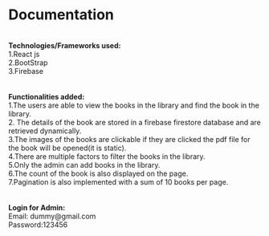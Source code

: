 
<h1>Documentation</h1><br >
<strong>Technologies/Frameworks used:</strong><br >
1.React js<br >
2.BootStrap<br >
3.Firebase<br >
<br >
<br >
<strong>Functionalities added:</strong><br >
1.The users are able to view the books in the library and find the book in the library.<br >
2. The details of the book are stored in a firebase firestore database and are retrieved dynamically.<br >
3.The images of the books are clickable if they are clicked the pdf file for the book will be opened(it is static).<br >
4.There are multiple factors to filter the books in the library.<br >
5.Only the admin can add books in the library.<br >
6.The count of the book is also displayed on the page.<br >
7.Pagination is also implemented with a sum of 10 books per page.<br >
<br >
<br >
<strong>Login for Admin:</strong><br >
Email: dummy@gmail.com<br >
Password:123456<br >
